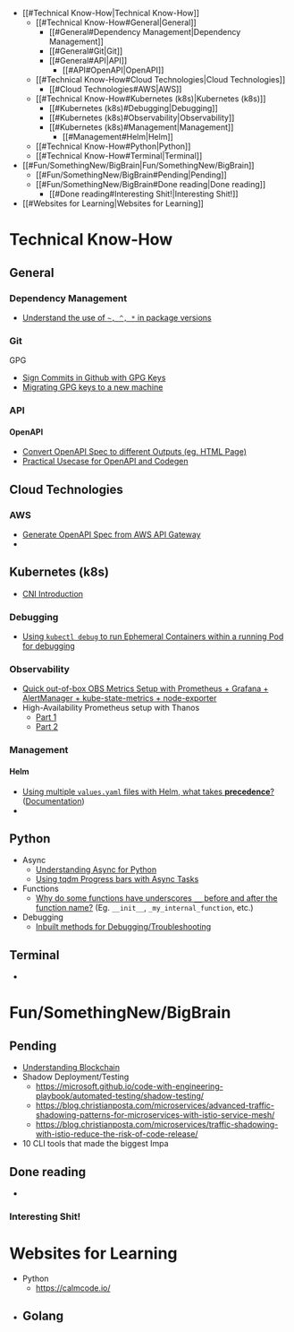 - [[#Technical Know-How|Technical Know-How]]
	- [[#Technical Know-How#General|General]]
		- [[#General#Dependency Management|Dependency Management]]
		- [[#General#Git|Git]]
		- [[#General#API|API]]
			- [[#API#OpenAPI|OpenAPI]]
	- [[#Technical Know-How#Cloud Technologies|Cloud Technologies]]
		- [[#Cloud Technologies#AWS|AWS]]
	- [[#Technical Know-How#Kubernetes (k8s)|Kubernetes (k8s)]]
		- [[#Kubernetes (k8s)#Debugging|Debugging]]
		- [[#Kubernetes (k8s)#Observability|Observability]]
		- [[#Kubernetes (k8s)#Management|Management]]
			- [[#Management#Helm|Helm]]
	- [[#Technical Know-How#Python|Python]]
	- [[#Technical Know-How#Terminal|Terminal]]
- [[#Fun/SomethingNew/BigBrain|Fun/SomethingNew/BigBrain]]
	- [[#Fun/SomethingNew/BigBrain#Pending|Pending]]
	- [[#Fun/SomethingNew/BigBrain#Done reading|Done reading]]
		- [[#Done reading#Interesting Shit!|Interesting Shit!]]
- [[#Websites for Learning|Websites for Learning]]


# Technical Know-How
## General
### Dependency Management

- [Understand the use of `~, ^, *` in package versions](https://gunnariauvinen.com/posts/what-do-the-tilde-carrot-and-asterick-mean-in-package-dot-json/)

### Git

GPG
- [Sign Commits in Github with GPG Keys](https://josh-ops.com/posts/github-signing-commits/)
- [Migrating GPG keys to a new machine](https://claytonerrington.com/blog/migrating-gpg-keys-to-new-a-machine)

### API

#### OpenAPI

- [Convert OpenAPI Spec to different Outputs (eg. HTML Page)](https://openapi-generator.tech/docs/usage/)
- [Practical Usecase for OpenAPI and Codegen](https://itnext.io/practical-openapi-in-go-1e9e6c4ed439)

## Cloud Technologies

### AWS

- [Generate OpenAPI Spec from AWS API Gateway](https://bendurham.dev/posts/create-an-openapi-spec-from-aws-api-gateway)
- 

## Kubernetes (k8s)

- [CNI Introduction](https://itnext.io/container-network-interface-cni-in-kubernetes-an-introduction-6cd453b622bd)

### Debugging

- [Using `kubectl debug` to run Ephemeral Containers within a running Pod for debugging](https://medium.com/@simardeep.oberoi/the-ephemeral-containers-in-kubernetes-31d1f1d47bcd)

### Observability

- [Quick out-of-box OBS Metrics Setup with Prometheus + Grafana + AlertManager + kube-state-metrics + node-exporter](https://www.freecodecamp.org/news/kubernetes-cluster-observability-with-prometheus-and-grafana-on-aws/)
- High-Availability Prometheus setup with Thanos
	- [Part 1](https://medium.com/@dast04/theory-monitoring-with-prometheus-thanos-part-1-2-8bc500a9c6a8)
	- [Part 2](https://medium.com/@dast04/full-installation-monitoring-with-prometheus-thanos-part-2-2-fe98fcdbe448)

### Management

#### Helm

- [Using multiple `values.yaml` files with Helm, what takes **precedence**?](https://stackoverflow.com/a/56653384) ([Documentation](https://stackoverflow.com/a/56653384))
- 

## Python

- Async
	- [Understanding Async for Python](https://www.dataleadsfuture.com/use-these-methods-to-make-your-python-concurrent-tasks-perform-better/)
	- [Using tqdm Progress bars with Async Tasks](https://www.dataleadsfuture.com/using-tqdm-with-asyncio-in-python/)
- Functions
	- [Why do some functions have underscores `__` before and after the function name?](https://stackoverflow.com/questions/8689964/why-do-some-functions-have-underscores-before-and-after-the-function-name) (Eg. `__init__`, `_my_internal_function`, etc.)
- Debugging
	- [Inbuilt methods for Debugging/Troubleshooting](https://stackoverflow.com/questions/1006169/how-do-i-look-inside-a-python-object)

## Terminal

- 

# Fun/SomethingNew/BigBrain

## Pending

- [Understanding Blockchain](https://coinsbench.com/advanced-blockchain-mastering-how-blockchain-works-a8c2ff3fbb5f)
- Shadow Deployment/Testing
	- https://microsoft.github.io/code-with-engineering-playbook/automated-testing/shadow-testing/
	- https://blog.christianposta.com/microservices/advanced-traffic-shadowing-patterns-for-microservices-with-istio-service-mesh/
	- https://blog.christianposta.com/microservices/traffic-shadowing-with-istio-reduce-the-risk-of-code-release/
- 10 CLI tools that made the biggest Impa

## Done reading

- 

### Interesting Shit!



# Websites for Learning

- Python
	- https://calmcode.io/
- Golang
	- 
